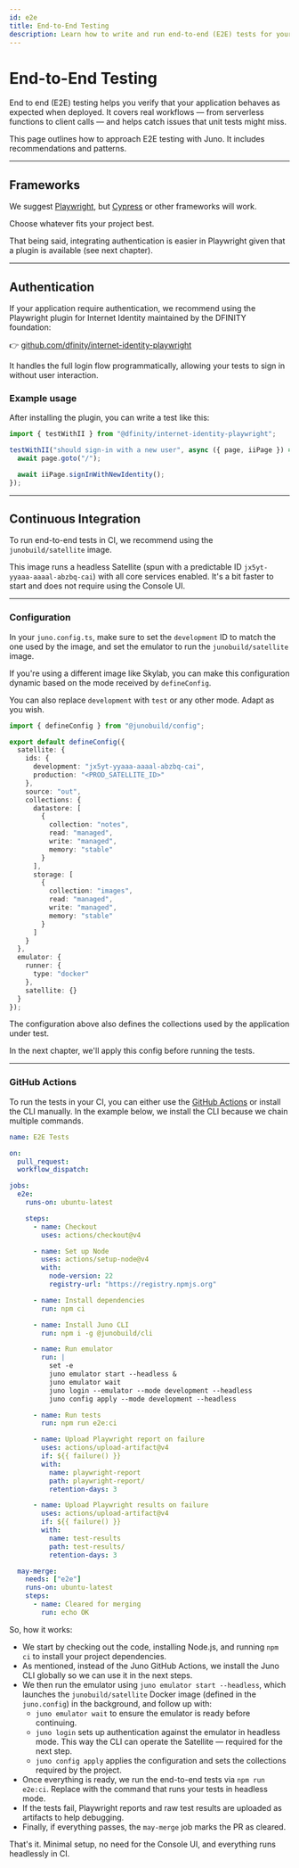 ```yaml
---
id: e2e
title: End-to-End Testing
description: Learn how to write and run end-to-end (E2E) tests for your Juno project using tools like Playwright and GitHub Actions. Includes emulator setup, authentication handling, and CI integration.
---
```


# End-to-End Testing

End to end (E2E) testing helps you verify that your application behaves as expected when deployed. It covers real workflows — from serverless functions to client calls — and helps catch issues that unit tests might miss.

This page outlines how to approach E2E testing with Juno. It includes recommendations and patterns.

---

## Frameworks

We suggest [Playwright](https://playwright.dev/), but [Cypress](https://www.cypress.io/) or other frameworks will work.

Choose whatever fits your project best.

That being said, integrating authentication is easier in Playwright given that a plugin is available (see next chapter).

---

## Authentication

If your application require authentication, we recommend using the Playwright plugin for Internet Identity maintained by the DFINITY foundation:

👉 [github.com/dfinity/internet-identity-playwright](https://github.com/dfinity/internet-identity-playwright)

It handles the full login flow programmatically, allowing your tests to sign in without user interaction.

### Example usage

After installing the plugin, you can write a test like this:

```typescript
import { testWithII } from "@dfinity/internet-identity-playwright";

testWithII("should sign-in with a new user", async ({ page, iiPage }) => {
  await page.goto("/");

  await iiPage.signInWithNewIdentity();
});
```

---

## Continuous Integration

To run end-to-end tests in CI, we recommend using the `junobuild/satellite` image.

This image runs a headless Satellite (spun with a predictable ID `jx5yt-yyaaa-aaaal-abzbq-cai`) with all core services enabled. It's a bit faster to start and does not require using the Console UI.

---

### Configuration

In your `juno.config.ts`, make sure to set the `development` ID to match the one used by the image, and set the emulator to run the `junobuild/satellite` image.

If you're using a different image like Skylab, you can make this configuration dynamic based on the mode received by `defineConfig`.

You can also replace `development` with `test` or any other mode. Adapt as you wish.

```typescript
import { defineConfig } from "@junobuild/config";

export default defineConfig({
  satellite: {
    ids: {
      development: "jx5yt-yyaaa-aaaal-abzbq-cai",
      production: "<PROD_SATELLITE_ID>"
    },
    source: "out",
    collections: {
      datastore: [
        {
          collection: "notes",
          read: "managed",
          write: "managed",
          memory: "stable"
        }
      ],
      storage: [
        {
          collection: "images",
          read: "managed",
          write: "managed",
          memory: "stable"
        }
      ]
    }
  },
  emulator: {
    runner: {
      type: "docker"
    },
    satellite: {}
  }
});
```

The configuration above also defines the collections used by the application under test.

In the next chapter, we'll apply this config before running the tests.

---

### GitHub Actions

To run the tests in your CI, you can either use the [GitHub Actions](./github-actions/index.mdx) or install the CLI manually. In the example below, we install the CLI because we chain multiple commands.

```yaml
name: E2E Tests

on:
  pull_request:
  workflow_dispatch:

jobs:
  e2e:
    runs-on: ubuntu-latest

    steps:
      - name: Checkout
        uses: actions/checkout@v4

      - name: Set up Node
        uses: actions/setup-node@v4
        with:
          node-version: 22
          registry-url: "https://registry.npmjs.org"

      - name: Install dependencies
        run: npm ci

      - name: Install Juno CLI
        run: npm i -g @junobuild/cli

      - name: Run emulator
        run: |
          set -e
          juno emulator start --headless &
          juno emulator wait
          juno login --emulator --mode development --headless
          juno config apply --mode development --headless

      - name: Run tests
        run: npm run e2e:ci

      - name: Upload Playwright report on failure
        uses: actions/upload-artifact@v4
        if: ${{ failure() }}
        with:
          name: playwright-report
          path: playwright-report/
          retention-days: 3

      - name: Upload Playwright results on failure
        uses: actions/upload-artifact@v4
        if: ${{ failure() }}
        with:
          name: test-results
          path: test-results/
          retention-days: 3

  may-merge:
    needs: ["e2e"]
    runs-on: ubuntu-latest
    steps:
      - name: Cleared for merging
        run: echo OK
```

So, how it works:

- We start by checking out the code, installing Node.js, and running `npm ci` to install your project dependencies.
- As mentioned, instead of the Juno GitHub Actions, we install the Juno CLI globally so we can use it in the next steps.
- We then run the emulator using `juno emulator start --headless`, which launches the `junobuild/satellite` Docker image (defined in the `juno.config`) in the background, and follow up with:
  - `juno emulator wait` to ensure the emulator is ready before continuing.
  - `juno login` sets up authentication against the emulator in headless mode. This way the CLI can operate the Satellite — required for the next step.
  - `juno config apply` applies the configuration and sets the collections required by the project.
- Once everything is ready, we run the end-to-end tests via `npm run e2e:ci`. Replace with the command that runs your tests in headless mode.
- If the tests fail, Playwright reports and raw test results are uploaded as artifacts to help debugging.
- Finally, if everything passes, the `may-merge` job marks the PR as cleared.

That's it. Minimal setup, no need for the Console UI, and everything runs headlessly in CI.
